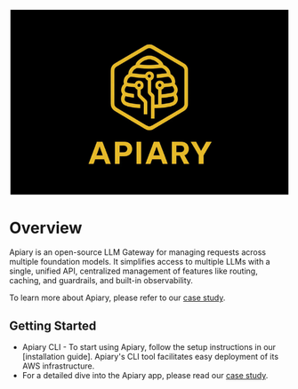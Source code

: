 <p align="center">
  <img src="./apiary-logo-wide.png" alt="apiary_logo" width="500">
</p>

# Overview
Apiary is an open-source LLM Gateway for managing requests across multiple foundation models.
It simplifies access to multiple LLMs with a single, unified API, centralized management
of features like routing, caching, and guardrails, and built-in observability. 

To learn more about Apiary, please refer to our [case study](https://apiary-gateway.github.io/).

## Getting Started
- Apiary CLI - To start using Apiary, follow the setup instructions in our [installation guide]. 
Apiary's CLI tool facilitates easy deployment of its AWS infrastructure.
- For a detailed dive into the Apiary app, please read our [case study](https://apiary-gateway.github.io/).

